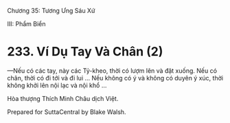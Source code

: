  

Chương 35: Tương Ưng Sáu Xứ

III: Phẩm Biển

# 233\. Ví Dụ Tay Và Chân (2)

—Nếu có các tay, này các Tỷ-kheo, thời có lượm lên và đặt xuống. Nếu có chân, thời có đi tới và đi lui … Nếu không có ý và không có duyên ý xúc, thời không khởi lên nội lạc và nội khổ …

Hòa thượng Thích Minh Châu dịch Việt.

Prepared for SuttaCentral by Blake Walsh.